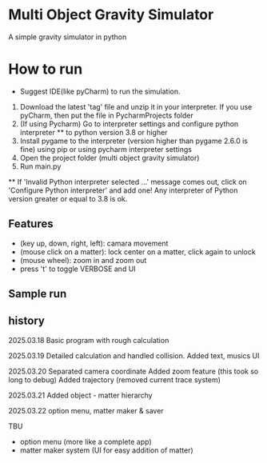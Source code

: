 # Multi Object Gravity Simulator
A simple gravity simulator in python

# How to run
* Suggest IDE(like pyCharm) to run the simulation.


1. Download the latest 'tag' file and unzip it in your interpreter. If you use pyCharm, then put the file in PycharmProjects folder
2. (If using Pycharm) Go to interpreter settings and configure python interpreter ** to python version 3.8 or higher
3. Install pygame to the interpreter (version higher than pygame 2.6.0 is fine) using pip or using pycharm interpreter settings
4. Open the project folder (multi object gravity simulator)
5. Run main.py 

** If 'Invalid Python interpreter selected ...' message comes out, click on 'Configure Python interpreter' and add one! Any interpreter of Python version greater or equal to 3.8 is ok.


## Features
- (key up, down, right, left): camara movement 
- (mouse click on a matter): lock center on a matter, click again to unlock
- (mouse wheel): zoom in and zoom out
- press 't' to toggle VERBOSE and UI


## Sample run




## history

2025.03.18 Basic program with rough calculation

2025.03.19 Detailed calculation and handled collision. 
Added text, musics UI

2025.03.20 Separated camera coordinate
Added zoom feature (this took so long to debug)
Added trajectory (removed current trace system) 


2025.03.21 Added object - matter hierarchy

2025.03.22 option menu, matter maker & saver



TBU
- option menu (more like a complete app)
- matter maker system (UI for easy addition of matter)







